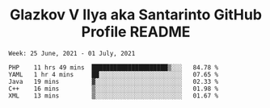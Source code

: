 <h1 align="center">Glazkov V Ilya aka Santarinto GitHub Profile README</h1>

<!--START_SECTION:waka-->
```text
Week: 25 June, 2021 - 01 July, 2021

PHP    11 hrs 49 mins  █████████████████████▒░░░   84.78 % 
YAML   1 hr 4 mins     ██░░░░░░░░░░░░░░░░░░░░░░░   07.65 % 
Java   19 mins         ▓░░░░░░░░░░░░░░░░░░░░░░░░   02.33 % 
C++    16 mins         ▒░░░░░░░░░░░░░░░░░░░░░░░░   01.98 % 
XML    13 mins         ▒░░░░░░░░░░░░░░░░░░░░░░░░   01.67 % 
```
<!--END_SECTION:waka-->